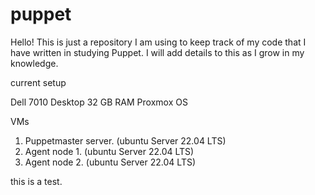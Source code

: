 # puppet

Hello!
This is just a repository I am using to keep track of my code that I have written in studying Puppet. I will add details to this as I grow in my knowledge. 

current setup

Dell 7010 Desktop 
32 GB RAM
Proxmox OS

VMs
1. Puppetmaster server. (ubuntu Server 22.04 LTS)
2. Agent node 1. (ubuntu Server 22.04 LTS)
3. Agent node 2. (ubuntu Server 22.04 LTS)

this is a test.